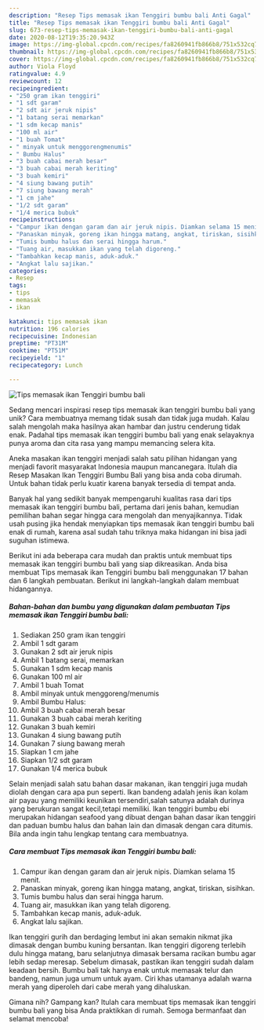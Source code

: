 ```yaml
---
description: "Resep Tips memasak ikan Tenggiri bumbu bali Anti Gagal"
title: "Resep Tips memasak ikan Tenggiri bumbu bali Anti Gagal"
slug: 673-resep-tips-memasak-ikan-tenggiri-bumbu-bali-anti-gagal
date: 2020-08-12T19:35:20.943Z
image: https://img-global.cpcdn.com/recipes/fa8260941fb866b8/751x532cq70/tips-memasak-ikan-tenggiri-bumbu-bali-foto-resep-utama.jpg
thumbnail: https://img-global.cpcdn.com/recipes/fa8260941fb866b8/751x532cq70/tips-memasak-ikan-tenggiri-bumbu-bali-foto-resep-utama.jpg
cover: https://img-global.cpcdn.com/recipes/fa8260941fb866b8/751x532cq70/tips-memasak-ikan-tenggiri-bumbu-bali-foto-resep-utama.jpg
author: Viola Floyd
ratingvalue: 4.9
reviewcount: 12
recipeingredient:
- "250 gram ikan tenggiri"
- "1 sdt garam"
- "2 sdt air jeruk nipis"
- "1 batang serai memarkan"
- "1 sdm kecap manis"
- "100 ml air"
- "1 buah Tomat"
- " minyak untuk menggorengmenumis"
- " Bumbu Halus"
- "3 buah cabai merah besar"
- "3 buah cabai merah keriting"
- "3 buah kemiri"
- "4 siung bawang putih"
- "7 siung bawang merah"
- "1 cm jahe"
- "1/2 sdt garam"
- "1/4 merica bubuk"
recipeinstructions:
- "Campur ikan dengan garam dan air jeruk nipis. Diamkan selama 15 menit."
- "Panaskan minyak, goreng ikan hingga matang, angkat, tiriskan, sisihkan."
- "Tumis bumbu halus dan serai hingga harum."
- "Tuang air, masukkan ikan yang telah digoreng."
- "Tambahkan kecap manis, aduk-aduk."
- "Angkat lalu sajikan."
categories:
- Resep
tags:
- tips
- memasak
- ikan

katakunci: tips memasak ikan 
nutrition: 196 calories
recipecuisine: Indonesian
preptime: "PT31M"
cooktime: "PT51M"
recipeyield: "1"
recipecategory: Lunch

---
```



![Tips memasak ikan Tenggiri bumbu bali](https://img-global.cpcdn.com/recipes/fa8260941fb866b8/751x532cq70/tips-memasak-ikan-tenggiri-bumbu-bali-foto-resep-utama.jpg)

Sedang mencari inspirasi resep tips memasak ikan tenggiri bumbu bali yang unik? Cara membuatnya memang tidak susah dan tidak juga mudah. Kalau salah mengolah maka hasilnya akan hambar dan justru cenderung tidak enak. Padahal tips memasak ikan tenggiri bumbu bali yang enak selayaknya punya aroma dan cita rasa yang mampu memancing selera kita.

Aneka masakan ikan tenggiri menjadi salah satu pilihan hidangan yang menjadi favorit masyarakat Indonesia maupun mancanegara. Itulah dia Resep Masakan Ikan Tenggiri Bumbu Bali yang bisa anda coba dirumah. Untuk bahan tidak perlu kuatir karena banyak tersedia di tempat anda.

Banyak hal yang sedikit banyak mempengaruhi kualitas rasa dari tips memasak ikan tenggiri bumbu bali, pertama dari jenis bahan, kemudian pemilihan bahan segar hingga cara mengolah dan menyajikannya. Tidak usah pusing jika hendak menyiapkan tips memasak ikan tenggiri bumbu bali enak di rumah, karena asal sudah tahu triknya maka hidangan ini bisa jadi suguhan istimewa.


Berikut ini ada beberapa cara mudah dan praktis untuk membuat tips memasak ikan tenggiri bumbu bali yang siap dikreasikan. Anda bisa membuat Tips memasak ikan Tenggiri bumbu bali menggunakan 17 bahan dan 6 langkah pembuatan. Berikut ini langkah-langkah dalam membuat hidangannya.

<!--inarticleads1-->

##### Bahan-bahan dan bumbu yang digunakan dalam pembuatan Tips memasak ikan Tenggiri bumbu bali:

1. Sediakan 250 gram ikan tenggiri
1. Ambil 1 sdt garam
1. Gunakan 2 sdt air jeruk nipis
1. Ambil 1 batang serai, memarkan
1. Gunakan 1 sdm kecap manis
1. Gunakan 100 ml air
1. Ambil 1 buah Tomat
1. Ambil  minyak untuk menggoreng/menumis
1. Ambil  Bumbu Halus:
1. Ambil 3 buah cabai merah besar
1. Gunakan 3 buah cabai merah keriting
1. Gunakan 3 buah kemiri
1. Gunakan 4 siung bawang putih
1. Gunakan 7 siung bawang merah
1. Siapkan 1 cm jahe
1. Siapkan 1/2 sdt garam
1. Gunakan 1/4 merica bubuk


Selain menjadi salah satu bahan dasar makanan, ikan tenggiri juga mudah diolah dengan cara apa pun seperti. Ikan bandeng adalah jenis ikan kolam air payau yang memiliki keunikan tersendiri,salah satunya adalah durinya yang berukuran sangat kecil,tetapi memiliki. Ikan tenggiri bumbu ebi merupakan hidangan seafood yang dibuat dengan bahan dasar ikan tenggiri dan paduan bumbu halus dan bahan lain dan dimasak dengan cara ditumis. Bila anda ingin tahu lengkap tentang cara membuatnya. 

<!--inarticleads2-->

##### Cara membuat Tips memasak ikan Tenggiri bumbu bali:

1. Campur ikan dengan garam dan air jeruk nipis. Diamkan selama 15 menit.
1. Panaskan minyak, goreng ikan hingga matang, angkat, tiriskan, sisihkan.
1. Tumis bumbu halus dan serai hingga harum.
1. Tuang air, masukkan ikan yang telah digoreng.
1. Tambahkan kecap manis, aduk-aduk.
1. Angkat lalu sajikan.


Ikan tenggiri gurih dan berdaging lembut ini akan semakin nikmat jika dimasak dengan bumbu kuning bersantan. Ikan tenggiri digoreng terlebih dulu hingga matang, baru selanjutnya dimasak bersama racikan bumbu agar lebih sedap meresap. Sebelum dimasak, pastikan ikan tenggiri sudah dalam keadaan bersih. Bumbu bali tak hanya enak untuk memasak telur dan bandeng, namun juga umum untuk ayam. Ciri khas utamanya adalah warna merah yang diperoleh dari cabe merah yang dihaluskan. 

Gimana nih? Gampang kan? Itulah cara membuat tips memasak ikan tenggiri bumbu bali yang bisa Anda praktikkan di rumah. Semoga bermanfaat dan selamat mencoba!
